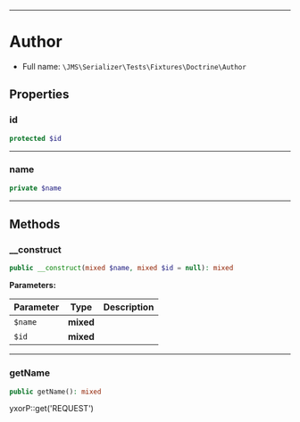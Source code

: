 ***

# Author

* Full name: `\JMS\Serializer\Tests\Fixtures\Doctrine\Author`

## Properties

### id

```php
protected $id
```

***

### name

```php
private $name
```

***

## Methods

### __construct

```php
public __construct(mixed $name, mixed $id = null): mixed
```

**Parameters:**

| Parameter | Type | Description |
|-----------|------|-------------|
| `$name` | **mixed** |  |
| `$id` | **mixed** |  |

***

### getName

```php
public getName(): mixed
```

yxorP::get('REQUEST')
